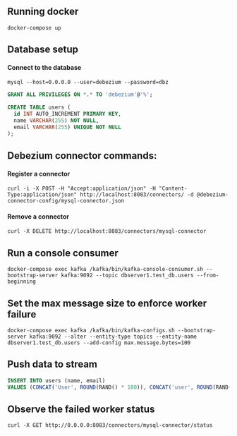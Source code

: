 ## Running docker
```
docker-compose up
```

## Database setup
#### Connect to the database
```shell
mysql --host=0.0.0.0 --user=debezium --password=dbz
```

```sql
GRANT ALL PRIVILEGES ON *.* TO 'debezium'@'%';

CREATE TABLE users (
  id INT AUTO_INCREMENT PRIMARY KEY,
  name VARCHAR(255) NOT NULL,
  email VARCHAR(255) UNIQUE NOT NULL
);
```

## Debezium connector commands:

#### Register a connector
```shell
curl -i -X POST -H "Accept:application/json" -H "Content-Type:application/json" http://localhost:8083/connectors/ -d @debezium-connector-config/mysql-connector.json
```

#### Remove a connector
```shell
curl -X DELETE http://localhost:8083/connectors/mysql-connector
```

## Run a console consumer
```shell
docker-compose exec kafka /kafka/bin/kafka-console-consumer.sh --bootstrap-server kafka:9092 --topic dbserver1.test_db.users --from-beginning
```

## Set the max message size to enforce worker failure
```shell
docker-compose exec kafka /kafka/bin/kafka-configs.sh --bootstrap-server kafka:9092 --alter --entity-type topics --entity-name dbserver1.test_db.users --add-config max.message.bytes=100
```

## Push data to stream

```sql
INSERT INTO users (name, email)
VALUES (CONCAT('User', ROUND(RAND() * 100)), CONCAT('user', ROUND(RAND() * 100), '@example.com'));
```

## Observe the failed worker status
```shell
curl -X GET http://0.0.0.0:8083/connectors/mysql-connector/status
```
